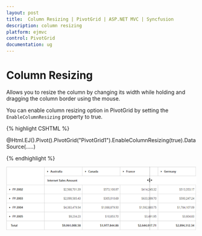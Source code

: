```yaml
---
layout: post
title:  Column Resizing | PivotGrid | ASP.NET MVC | Syncfusion 
description: column resizing
platform: ejmvc
control: PivotGrid
documentation: ug
---
```


# Column Resizing

Allows you to resize the column by changing its width while holding and dragging the column border using the mouse.

You can enable column resizing option in PivotGrid by setting the `EnableColumnResizing` property to true.

{% highlight CSHTML %}

@Html.EJ().Pivot().PivotGrid("PivotGrid1").EnableColumnResizing(true).DataSource(.....)

{% endhighlight %} 

![](Column-Resizing_images/columnresizing.png)